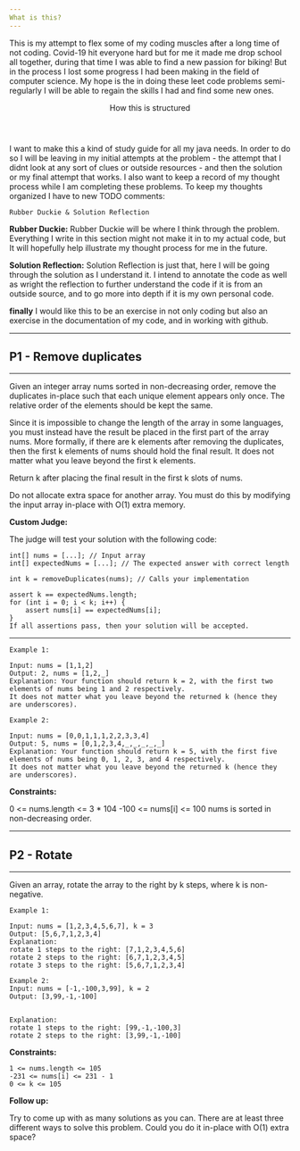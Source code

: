```yaml
---
What is this?
---
```


This is my attempt to flex some of my coding muscles after a long time of not coding. Covid-19 hit everyone 
hard but for me it made me drop school all together, during that time I was able to find a new passion 
for biking! But in the process I lost some progress I had been making in the field of computer science. 
My hope is the in doing these leet code problems semi-regularly I will be able to regain the skills I had
and find some new ones. 


<Header> How this is structured </Header>
I want to make this a kind of study guide for all my java needs. In order to do so I will be leaving in my 
initial attempts at the problem - the attempt that I didnt look at any sort of clues or outside resources - 
and then the solution or my final attempt that works. I also want to keep a record of my thought process while
I am completing these problems.
To keep my thoughts organized I have to new TODO comments:

~~~
Rubber Duckie & Solution Reflection
~~~
**Rubber Duckie:** 
Rubber Duckie will be where I think through the problem. Everything I write in this section might not make it in to my 
actual code, but It will hopefully help illustrate my thought process for me in the future.

**Solution Reflection:**
Solution Reflection is just that, here I will be going through the solution as I understand it. I intend to annotate the
code as well as wright the reflection to further understand the code if it is from an outside source, and to go more 
into depth if it is my own personal code. 


**finally** I would like this to be an exercise in not only coding but also an exercise in the documentation of my code,
and in working with github. 


---
P1 - Remove duplicates
---
---
Given an integer array nums sorted in non-decreasing order, remove the duplicates in-place such that each unique element
appears only once. The relative order of the elements should be kept the same.

Since it is impossible to change the length of the array in some languages, you must instead have the result be placed
in the first part of the array nums. More formally, if there are k elements after removing the duplicates, then the
first k elements of nums should hold the final result. It does not matter what you leave beyond the first k elements.

Return k after placing the final result in the first k slots of nums.

Do not allocate extra space for another array. You must do this by modifying the input array in-place with O(1) extra
memory.

**Custom Judge:**

The judge will test your solution with the following code:

~~~
int[] nums = [...]; // Input array
int[] expectedNums = [...]; // The expected answer with correct length

int k = removeDuplicates(nums); // Calls your implementation

assert k == expectedNums.length;
for (int i = 0; i < k; i++) {
    assert nums[i] == expectedNums[i];
}
If all assertions pass, then your solution will be accepted.
~~~

---

~~~
Example 1:

Input: nums = [1,1,2]
Output: 2, nums = [1,2,_]
Explanation: Your function should return k = 2, with the first two elements of nums being 1 and 2 respectively.
It does not matter what you leave beyond the returned k (hence they are underscores).
~~~

~~~
Example 2:

Input: nums = [0,0,1,1,1,2,2,3,3,4]
Output: 5, nums = [0,1,2,3,4,_,_,_,_,_]
Explanation: Your function should return k = 5, with the first five elements of nums being 0, 1, 2, 3, and 4 respectively.
It does not matter what you leave beyond the returned k (hence they are underscores).
~~~

**Constraints:**

0 <= nums.length <= 3 * 104 -100 <= nums[i] <= 100 nums is sorted in non-decreasing order.

---
P2 - Rotate
---
---
Given an array, rotate the array to the right by k steps, where k is non-negative.

~~~
Example 1:

Input: nums = [1,2,3,4,5,6,7], k = 3
Output: [5,6,7,1,2,3,4]
Explanation:
rotate 1 steps to the right: [7,1,2,3,4,5,6]
rotate 2 steps to the right: [6,7,1,2,3,4,5]
rotate 3 steps to the right: [5,6,7,1,2,3,4]
~~~

~~~
Example 2:
Input: nums = [-1,-100,3,99], k = 2
Output: [3,99,-1,-100]


Explanation:
rotate 1 steps to the right: [99,-1,-100,3]
rotate 2 steps to the right: [3,99,-1,-100]
~~~

**Constraints:**

~~~
1 <= nums.length <= 105
-231 <= nums[i] <= 231 - 1
0 <= k <= 105
~~~

**Follow up:**

Try to come up with as many solutions as you can. There are at least three different ways to solve this problem. Could
you do it in-place with O(1) extra space?
